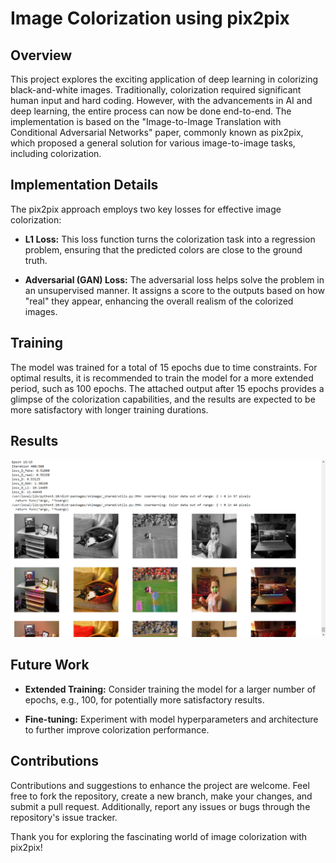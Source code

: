 # Image Colorization using pix2pix

## Overview

This project explores the exciting application of deep learning in colorizing black-and-white images. Traditionally, colorization required significant human input and hard coding. However, with the advancements in AI and deep learning, the entire process can now be done end-to-end. The implementation is based on the "Image-to-Image Translation with Conditional Adversarial Networks" paper, commonly known as pix2pix, which proposed a general solution for various image-to-image tasks, including colorization.

## Implementation Details

The pix2pix approach employs two key losses for effective image colorization:

- **L1 Loss:** This loss function turns the colorization task into a regression problem, ensuring that the predicted colors are close to the ground truth.

- **Adversarial (GAN) Loss:** The adversarial loss helps solve the problem in an unsupervised manner. It assigns a score to the outputs based on how "real" they appear, enhancing the overall realism of the colorized images.

## Training

The model was trained for a total of 15 epochs due to time constraints. For optimal results, it is recommended to train the model for a more extended period, such as 100 epochs. The attached output after 15 epochs provides a glimpse of the colorization capabilities, and the results are expected to be more satisfactory with longer training durations.

## Results

![Alt Text](https://github.com/Kunal2319/Colorizing_Images/blob/main/Result.png)

## Future Work

- **Extended Training:** Consider training the model for a larger number of epochs, e.g., 100, for potentially more satisfactory results.

- **Fine-tuning:** Experiment with model hyperparameters and architecture to further improve colorization performance.

## Contributions

Contributions and suggestions to enhance the project are welcome. Feel free to fork the repository, create a new branch, make your changes, and submit a pull request. Additionally, report any issues or bugs through the repository's issue tracker.

Thank you for exploring the fascinating world of image colorization with pix2pix!


